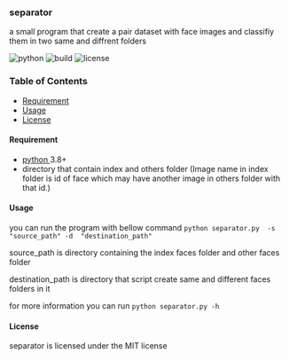 ### separator
a small program that create a pair dataset with face images and classifiy them in two same and diffrent folders

![python](https://img.shields.io/badge/python-v3.8-blue)
![build](https://img.shields.io/badge/build-passing-success)
![license](https://img.shields.io/badge/license-MIT-success)
<h3>Table of Contents</h3>

- [Requirement](#requirement)
- [Usage](#usage)
- [License](#license)

<h4 id="requirement">Requirement</h4>

- [python ](https://www.python.org/)3.8+
- directory that contain index and others folder (Image name in index folder is id of face which may have another image in others folder with that id.)

<h4 id="usage">Usage</h4>
you can run the program with bellow command 
<code>python separator.py  -s  "source_path" -d  "destination_path" </code>

source_path is directory containing the index faces folder and other faces folder

destination_path is directory that script create same and different faces folders in it

for more information you can run <code>python separator.py  -h </code>

<h4 id="license">License</h4>
separator is licensed under the MIT license


